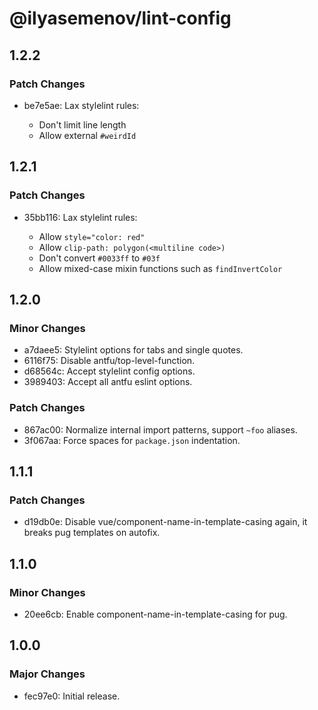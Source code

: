 # @ilyasemenov/lint-config

## 1.2.2

### Patch Changes

- be7e5ae: Lax stylelint rules:

  - Don't limit line length
  - Allow external `#weirdId`

## 1.2.1

### Patch Changes

- 35bb116: Lax stylelint rules:

  - Allow `style="color: red"`
  - Allow `clip-path: polygon(<multiline code>)`
  - Don't convert `#0033ff` to `#03f`
  - Allow mixed-case mixin functions such as `findInvertColor`

## 1.2.0

### Minor Changes

- a7daee5: Stylelint options for tabs and single quotes.
- 6116f75: Disable antfu/top-level-function.
- d68564c: Accept stylelint config options.
- 3989403: Accept all antfu eslint options.

### Patch Changes

- 867ac00: Normalize internal import patterns, support `~foo` aliases.
- 3f067aa: Force spaces for `package.json` indentation.

## 1.1.1

### Patch Changes

- d19db0e: Disable vue/component-name-in-template-casing again, it breaks pug templates on autofix.

## 1.1.0

### Minor Changes

- 20ee6cb: Enable component-name-in-template-casing for pug.

## 1.0.0

### Major Changes

- fec97e0: Initial release.
